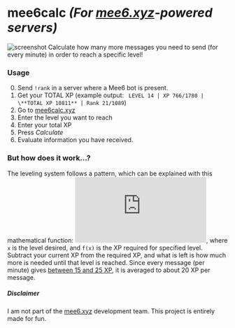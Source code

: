 # mee6calc _(For [mee6.xyz](https://mee6.xyz)-powered servers)_
![screenshot](http://i.imgur.com/nHu5NZF.png)
Calculate how many more messages you need to send (for every minute) in order to reach a specific level!

### Usage
0. Send `!rank` in a server where a Mee6 bot is present.
0. Get your TOTAL XP (example output: ` LEVEL 14 | XP 766/1780 | \**TOTAL XP 10811** | Rank 21/1089`)
0. Go to [mee6calc.xyz](http://mee6calc.xyz)
  1. Enter the level you want to reach
  1. Enter your total XP
  1. Press _Calculate_
0. Evaluate information you have received.

### But how does it work...?
The leveling system follows a pattern, which can be explained with this mathematical function: ![function](http://latex.codecogs.com/gif.latex?f%28x%29%20%3D%20%5Cfrac%7B5%7D%7B6%7Dx%282x%5E2%20&plus;%2027%20&plus;%2091%29), where `x` is the level desired, and `f(x)` is the XP required for specified level. Subtract your current XP from the required XP, and what is left is how much more is needed until that level is reached. Since every message (per minute) gives [between 15 and 25 XP](https://github.com/cookkkie/mee6/blob/5da379573c06eddec8ffad455c5b10681da429c3/chat-bot/plugins/levels.py#L173), it is averaged to about 20 XP per message.

##### Disclaimer
I am not part of the [mee6.xyz](https://mee6.xyz) development team. This project is entirely made for fun.
